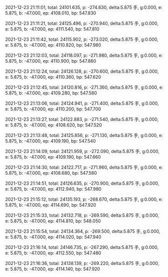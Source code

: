 2021-12-23 21:11:01, total: 24101.635, p: -274.630, delta:5.875 手, g:0.000, e: 5.875, b: -47.000, ep: 4108.010, bp: 547.830

2021-12-23 21:11:21, total: 24125.496, p: -270.940, delta:5.875 手, g:0.000, e: 5.875, b: -47.000, ep: 4111.540, bp: 547.810

2021-12-23 21:11:42, total: 24115.902, p: -273.020, delta:5.875 手, g:0.000, e: 5.875, b: -47.000, ep: 4110.820, bp: 547.980

2021-12-23 21:12:03, total: 24118.097, p: -271.980, delta:5.875 手, g:0.000, e: 5.875, b: -47.000, ep: 4110.900, bp: 547.860

2021-12-23 21:12:24, total: 24126.128, p: -270.600, delta:5.875 手, g:0.000, e: 5.875, b: -47.000, ep: 4110.360, bp: 547.620

2021-12-23 21:12:45, total: 24120.816, p: -271.360, delta:5.875 手, g:0.000, e: 5.875, b: -47.000, ep: 4109.280, bp: 547.580

2021-12-23 21:13:06, total: 24124.941, p: -271.400, delta:5.875 手, g:0.000, e: 5.875, b: -47.000, ep: 4110.200, bp: 547.700

2021-12-23 21:13:27, total: 24122.883, p: -271.540, delta:5.875 手, g:0.000, e: 5.875, b: -47.000, ep: 4108.620, bp: 547.520

2021-12-23 21:13:48, total: 24125.856, p: -271.130, delta:5.875 手, g:0.000, e: 5.875, b: -47.000, ep: 4109.190, bp: 547.540

2021-12-23 21:14:09, total: 24121.959, p: -272.090, delta:5.875 手, g:0.000, e: 5.875, b: -47.000, ep: 4109.190, bp: 547.660

2021-12-23 21:14:30, total: 24122.717, p: -271.960, delta:5.875 手, g:0.000, e: 5.875, b: -47.000, ep: 4108.680, bp: 547.580

2021-12-23 21:14:51, total: 24126.635, p: -270.900, delta:5.875 手, g:0.000, e: 5.875, b: -47.000, ep: 4112.940, bp: 547.980

2021-12-23 21:15:12, total: 24135.193, p: -268.670, delta:5.875 手, g:0.000, e: 5.875, b: -47.000, ep: 4114.690, bp: 547.920

2021-12-23 21:15:33, total: 24132.718, p: -269.590, delta:5.875 手, g:0.000, e: 5.875, b: -47.000, ep: 4114.810, bp: 548.050

2021-12-23 21:15:54, total: 24134.364, p: -269.500, delta:5.875 手, g:0.000, e: 5.875, b: -47.000, ep: 4114.020, bp: 547.940

2021-12-23 21:16:14, total: 24146.735, p: -267.290, delta:5.875 手, g:0.000, e: 5.875, b: -47.000, ep: 4112.550, bp: 547.480

2021-12-23 21:16:36, total: 24138.139, p: -269.220, delta:5.875 手, g:0.000, e: 5.875, b: -47.000, ep: 4114.140, bp: 547.920